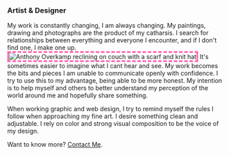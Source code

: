 

<style>
    img {
        border: 0.25rem dashed hotpink;
    }
</style>

### Artist & Designer

My work is constantly changing, I am always changing. My paintings, drawing and photographs are the product of my catharsis. I search for relationships between everything and everyone I encounter, and if I don't find one, I make one up. ![Anthony Overkamp reclining on couch with a scarf and knit hat](https://aoverkamp.com/portals/0/ao-scarf-2019-min.png "Anthony Overkamp reclining on couch with a scarf and knit hat") It's sometimes easier to imagine what I cant hear and see. My work becomes the bits and pieces I am unable to communicate openly with confidence. I try to use this to my advantage, being able to be more honest. My intention is to help myself and others to better understand my perception of the world around me and hopefully share something.

When working graphic and web design, I try to remind myself the rules I follow when approaching my fine art. I desire something clean and adjustable. I rely on color and strong visual composition to be the voice of my design.

Want to know more? [Contact Me](mailto:aoverkamp@gmail.com?subject=hello%20from%20the%20website).
